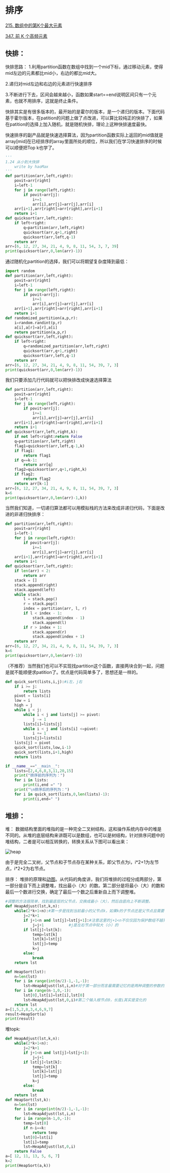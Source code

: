 # 排序
[215. 数组中的第K个最大元素](https://leetcode-cn.com/problems/kth-largest-element-in-an-array/)

[347. 前 K 个高频元素](https://leetcode-cn.com/problems/top-k-frequent-elements/)
## 快排：
快排思路：
1.利用partition函数在数组中找到一个mid下标，通过移动元素，使得mid左边的元素都比mid小，右边的都比mid大。

2.递归对mid左边和右边的元素进行快速排序

3.不断进行下去，区间会越来越小，函数如果start==end说明区间只有一个元素，也就不用排序，这就是终止条件。

快排其实是有很多版本的，最开始的是霍尔的版本，是一个递归的版本。下面代码基于霍尔版本，在patition的问题上做了点改进，可以算比较纯正的快排了，如果在patition的选择上加入随机，就是随机快排，理论上这种快排速度最快。

快速排序的副产品就是快速选择算法，因为partition函数实际上返回的mid值就是array[mid]在已经排序的array里面所处的顺位，所以我们在学习快速排序的时候可以顺便把Top k也学了。
```python
'''
1.24 从小到大快排
    write by haoMax
'''
def partition(arr,left,right):
    povit=arr[right]
    i=left-1
    for j in range(left,right):
        if povit>arr[j]:
            i+=1
            arr[i],arr[j]=arr[j],arr[i]
    arr[i+1],arr[right]=arr[right],arr[i+1]
    return i+1       
def quicksort(arr,left,right):
    if left<right:
        q=partition(arr,left,right)
        quicksort(arr,q+1,right)
        quicksort(arr,left,q-1)
    return arr
arr=[6, 12, 27, 34, 21, 4, 9, 8, 11, 54, 3, 7, 39] 
print(quicksort(arr,0,len(arr)-1))
```

通过随机化partition的选择，我们可以将期望复杂度降到最低：
```python
import random
def partition(arr,left,right):
    povit=arr[right]
    i=left-1
    for j in range(left,right):
        if povit>arr[j]:
            i+=1
            arr[i],arr[j]=arr[j],arr[i]
    arr[i+1],arr[right]=arr[right],arr[i+1]
    return i+1
def randomized_partition(a,p,r):
    i=random.randint(p,r)
    a[i],a[r]=a[r],a[i]
    return partition(a,p,r)       
def quicksort(arr,left,right):
    if left<right:
        q=randomized_partition(arr,left,right)
        quicksort(arr,q+1,right)
        quicksort(arr,left,q-1)
    return arr
arr=[6, 12, 27, 34, 21, 4, 9, 8, 11, 54, 39, 7, 3] 
print(quicksort(arr,0,len(arr)-1))
```

我们只要添加几行代码就可以把快排改成快速选择算法
```python
def partition(arr,left,right):
    povit=arr[right]
    i=left-1
    for j in range(left,right):
        if povit>arr[j]:
            i+=1
            arr[i],arr[j]=arr[j],arr[i]
    arr[i+1],arr[right]=arr[right],arr[i+1]
    return i+1       
def quicksort(arr,left,right,k):
    if not left<right:return False
    q=partition(arr,left,right)
    flag1=quicksort(arr,left,q-1,k)
    if flag1:
        return flag1
    if q==k-1:
        return arr[q]
    flag2=quicksort(arr,q+1,right,k)
    if flag2:
        return flag2
    return arr[k-1]
arr=[6, 12, 27, 34, 21, 4, 9, 8, 11, 54, 39, 7, 3] 
k=6
print(quicksort(arr,0,len(arr)-1,k))
```

当然我们知道，一切递归算法都可以用模拟栈的方法来改成非递归代码，下面是改进的非递归快排序：
```python
def partition(arr,left,right):
    povit=arr[right]
    i=left-1
    for j in range(left,right):
        if povit>arr[j]:
            i+=1
            arr[i],arr[j]=arr[j],arr[i]
    arr[i+1],arr[right]=arr[right],arr[i+1]
    return i+1       
def quicksort(arr,left,right):
    if len(arr) < 2:
        return arr
    stack = []
    stack.append(right)
    stack.append(left)
    while stack:
        l = stack.pop()
        r = stack.pop()
        index = partition(arr, l, r)
        if l < index - 1:
            stack.append(index - 1)
            stack.append(l)
        if r > index + 1:
            stack.append(r)
            stack.append(index + 1)
    return arr
arr=[6, 12, 27, 34, 21, 4, 9, 8, 11, 54, 39, 7, 3] 
k=6
print(quicksort(arr,0,len(arr)-1))

```
（不推荐）当然我们也可以不实现找partition这个函数，直接两块合到一起，问题是就不能顺便求patition了。优点是代码简单多了，思想还是一样的。
```python
def quick_sort(lists,i,j):#i左，j右
    if i >= j:
        return lists
    pivot = lists[i]
    low = i
    high = j
    while i < j:
        while i < j and lists[j] >= pivot:
            j -= 1
        lists[i]=lists[j]
        while i < j and lists[i] <=pivot:
            i += 1
        lists[j]=lists[i]
    lists[j] = pivot
    quick_sort(lists,low,i-1)
    quick_sort(lists,i+1,high)
    return lists

if __name__=="__main__":
    lists=[2,4,6,8,3,11,20,15]
    print("排序前的序列为：")
    for i in lists:
        print(i,end =" ")
    print("\n排序后的序列为：")
    for i in quick_sort(lists,0,len(lists)-1):
        print(i,end=" ")
```

## 堆排：
堆：
数据结构里面的堆指的是一种完全二叉树结构，这和操作系统内存中的堆是不同的。从堆的底层结构来讲既可以是数组，也可以是树结构，针对排序问题中的堆结构，二者是可以相互转换的，转换关系从下图可以看出来：

![heap](../pic/sorted/heap.png)

由于是完全二叉树，父节点和子节点存在某种关系，即父节点为i，i\*2+1为左节点，i\*2+2为右节点。

排序：
堆排的原理和[动图](https://www.runoob.com/w3cnote/heap-sort.html)。从代码的角度讲，我们将堆排的过程分成两部分，第一部分是自下而上调整堆，找出最小（大）的数。第二部分是将最小（大）的数和最后一个数进行交换，确定了最后一个数之后重新自上而下调整堆。
```python
#调整的方法很简单，找到最底层的父节点，交换成最小（大），然后自底向上不断调整。
def HeapAdjust(lst,k,n):
    while(2*k+1<n):#第一步是找到当前最小的父节点k，如果k的子节点还是父节点且需要调整也需要调整子节点的顺序。这里要和break配合的
        j=2*k+1
        if j+1<n and lst[j]>lst[j+1]:#注意这里的j+1<n不仅仅因为保护数组不越界，而且在自上而下调整的时候保证了j+1不会超过排好的序列
            j=j+1           #j是左右节点中较大（小）的
        if lst[j]<lst[k]:
            temp=lst[k]
            lst[k]=lst[j]
            lst[j]=temp
            k=j
        else:
            break
    return lst

def HeapSort(lst):
    n=len(lst)
    for i in range(int(n/2)-1,-1,-1):
        lst=HeapAdjust(lst,i,n)#对于第一部分而言最需要记忆的是两种调整的参数的区别，第一个从下到上需要输入节点，和长度n
    for i in range(n-1,0,-1):
        lst[0],lst[i]=lst[i],lst[0]
        lst=HeapAdjust(lst,0,i)#第二个输入根节点0，长度i其实是变化的
    return lst
a=[1,5,2,8,3,4,6,9,7]
result=HeapSort(a)
print(result)
```


堆topk:

```python
def HeapAdjust(lst,k,n):
    while(2*k+1<n):
        j=2*k+1
        if j+1<n and lst[j]>lst[j+1]:
            j=j+1
        if lst[j]<lst[k]:
            temp=lst[k]
            lst[k]=lst[j]
            lst[j]=temp
            k=j
        else:
            break
    return lst
def HeapSort(lst,k):
    n=len(lst)
    for i in range(int(n/2)-1,-1,-1):
        lst=HeapAdjust(lst,i,n)
    for i in range(n-1,0,-1):
        temp=lst[0]
        if n-i==k:
            return temp
        lst[0]=lst[i]
        lst[i]=temp
        lst=HeapAdjust(lst,0,i)
    return False
a=[ 12, 11, 13, 5, 6, 7]
k=2
print(HeapSort(a,k))
```